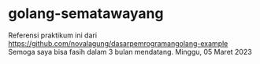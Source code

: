# golang-sematawayang
Referensi praktikum ini dari https://github.com/novalagung/dasarpemrogramangolang-example
Semoga saya bisa fasih dalam 3 bulan mendatang.
Minggu, 05 Maret 2023
